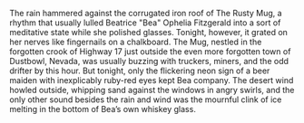 The rain hammered against the corrugated iron roof of The Rusty Mug, a rhythm that usually lulled Beatrice "Bea" Ophelia Fitzgerald into a sort of meditative state while she polished glasses. Tonight, however, it grated on her nerves like fingernails on a chalkboard.  The Mug, nestled in the forgotten crook of Highway 17 just outside the even more forgotten town of Dustbowl, Nevada, was usually buzzing with truckers, miners, and the odd drifter by this hour. But tonight, only the flickering neon sign of a beer maiden with inexplicably ruby-red eyes kept Bea company. The desert wind howled outside, whipping sand against the windows in angry swirls, and the only other sound besides the rain and wind was the mournful clink of ice melting in the bottom of Bea’s own whiskey glass.
